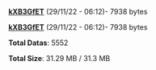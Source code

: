 [**kXB3GfET**](/data/kXB3GfET.txt) (29/11/22 - 06:12)- 7938 bytes

[**kXB3GfET**](/data/kXB3GfET.txt) (29/11/22 - 06:12)- 7938 bytes

**Total Datas**: 5552

**Total Size**: 31.29 MB / 31.3 MB
